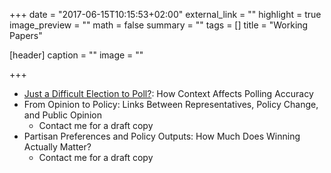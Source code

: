 +++
date = "2017-06-15T10:15:53+02:00"
external_link = ""
highlight = true
image_preview = ""
math = false
summary = ""
tags = []
title = "Working Papers"

[header]
  caption = ""
  image = ""

+++

- [Just a Difficult Election to Poll?](/papers/working-papers/sources-of-polling-accuracy.pdf): How Context Affects Polling Accuracy 
- From Opinion to Policy: Links Between Representatives, Policy Change, and Public Opinion
  - Contact me for a draft copy
- Partisan Preferences and Policy Outputs: How Much Does Winning Actually Matter?
  - Contact me for a draft copy
